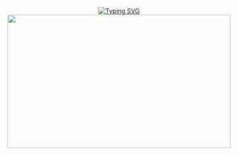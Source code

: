 <p align="center">
<a href="https://git.io/typing-svg"><img src="https://readme-typing-svg.demolab.com?font=EB+Garamond&weight=800&size=28&duration=4000&pause=1000&random=false&width=435&lines=WELCOME+TO+CHALAH_MD_V6;MULTI-DEVICE+WHATSAPP+BOT;DEVELOPED+BY;WHITE+CHALAH+MODZ." alt="Typing SVG" /></a>



<img src="https://files.catbox.moe/3vo9e6.jpg" height="300" width="100%">
